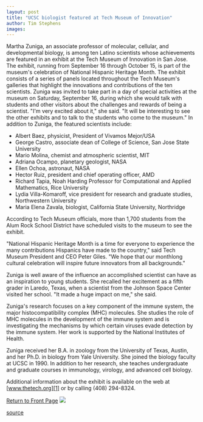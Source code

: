 ```yaml
---
layout: post
title: "UCSC biologist featured at Tech Museum of Innovation"
author: Tim Stephens
images:
---
```


Martha Zuniga, an associate professor of molecular, cellular, and developmental biology, is among ten Latino scientists whose achievements are featured in an exhibit at the Tech Museum of Innovation in San Jose. The exhibit, running from September 16 through October 15, is part of the museum's celebration of National Hispanic Heritage Month. The exhibit consists of a series of panels located throughout the Tech Museum's galleries that highlight the innovations and contributions of the ten scientists. Zuniga was invited to take part in a day of special activities at the museum on Saturday, September 16, during which she would talk with students and other visitors about the challenges and rewards of being a scientist. "I'm very excited about it," she said. "It will be interesting to see the other exhibits and to talk to the students who come to the museum." In addition to Zuniga, the featured scientists include:

* Albert Baez, physicist, President of Vivamos Mejor/USA
* George Castro, associate dean of College of Science, San Jose State University
* Mario Molina, chemist and atmospheric scientist, MIT
* Adriana Ocampo, planetary geologist, NASA
* Ellen Ochoa, astronaut, NASA
* Hector Ruiz, president and chief operating officer, AMD
* Richard Tapia, Noah Harding Professor for Computational and Applied Mathematics, Rice University
* Lydia Villa-Komaroff, vice president for research and graduate studies, Northwestern University
* Maria Elena Zavala, biologist, California State University, Northridge

According to Tech Museum officials, more than 1,700 students from the Alum Rock School District have scheduled visits to the museum to see the exhibit.  
  
"National Hispanic Heritage Month is a time for everyone to experience the many contributions Hispanics have made to the country," said Tech Museum President and CEO Peter Giles. "We hope that our monthlong cultural celebration will inspire future innovators from all backgrounds."  
  
Zuniga is well aware of the influence an accomplished scientist can have as an inspiration to young students. She recalled her excitement as a fifth grader in Laredo, Texas, when a scientist from the Johnson Space Center visited her school. "It made a huge impact on me," she said.  
  
Zuniga's research focuses on a key component of the immune system, the major histocompatibility complex (MHC) molecules. She studies the role of MHC molecules in the development of the immune system and is investigating the mechanisms by which certain viruses evade detection by the immune system. Her work is supported by the National Institutes of Health.   
  
Zuniga received her B.A. in zoology from the University of Texas, Austin, and her Ph.D. in biology from Yale University. She joined the biology faculty at UCSC in 1990. In addition to her research, she teaches undergraduate and graduate courses in immunology, virology, and advanced cell biology.  
  
Additional information about the exhibit is available on the web at [www.thetech.org][1] or by calling (408) 294-8324.  
  
[Return to Front Page][2] ![ ][3]

[1]: http://www.thetech.org
[2]: ../../index.html
[3]: ../../images/trans.gif

[source](http://www1.ucsc.edu/currents/00-01/09-18/zuniga.html "Permalink to zuniga")
